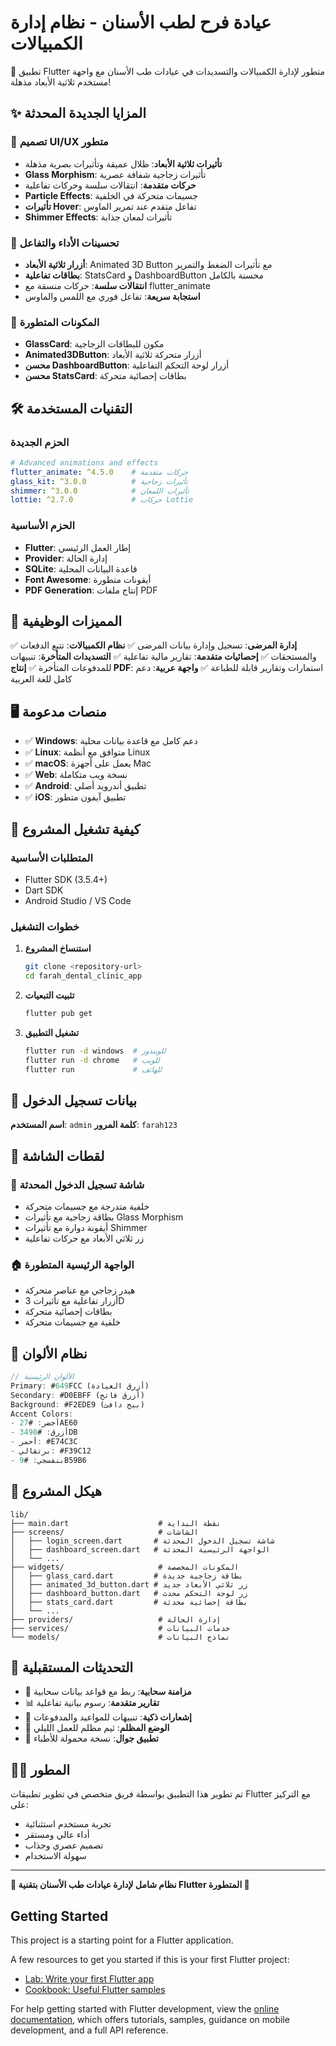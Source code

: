 # عيادة فرح لطب الأسنان - نظام إدارة الكمبيالات

🦷 تطبيق Flutter متطور لإدارة الكمبيالات والتسديدات في عيادات طب الأسنان مع واجهة مستخدم ثلاثية الأبعاد مذهلة!

## ✨ المزايا الجديدة المحدثة

### 🎨 تصميم UI/UX متطور
- **تأثيرات ثلاثية الأبعاد**: ظلال عميقة وتأثيرات بصرية مذهلة
- **Glass Morphism**: تأثيرات زجاجية شفافة عصرية
- **حركات متقدمة**: انتقالات سلسة وحركات تفاعلية
- **Particle Effects**: جسيمات متحركة في الخلفية
- **تأثيرات Hover**: تفاعل متقدم عند تمرير الماوس
- **Shimmer Effects**: تأثيرات لمعان جذابة

### 🚀 تحسينات الأداء والتفاعل
- **أزرار ثلاثية الأبعاد**: Animated 3D Button مع تأثيرات الضغط والتمرير
- **بطاقات تفاعلية**: StatsCard و DashboardButton محسنة بالكامل
- **انتقالات سلسة**: حركات منسقة مع flutter_animate
- **استجابة سريعة**: تفاعل فوري مع اللمس والماوس

### 💎 المكونات المتطورة
- **GlassCard**: مكون للبطاقات الزجاجية
- **Animated3DButton**: أزرار متحركة ثلاثية الأبعاد
- **محسن DashboardButton**: أزرار لوحة التحكم التفاعلية
- **محسن StatsCard**: بطاقات إحصائية متحركة

## 🛠️ التقنيات المستخدمة

### الحزم الجديدة
```yaml
# Advanced animations and effects
flutter_animate: ^4.5.0    # حركات متقدمة
glass_kit: ^3.0.0          # تأثيرات زجاجية
shimmer: ^3.0.0            # تأثيرات اللمعان
lottie: ^2.7.0             # حركات Lottie
```

### الحزم الأساسية
- **Flutter**: إطار العمل الرئيسي
- **Provider**: إدارة الحالة
- **SQLite**: قاعدة البيانات المحلية
- **Font Awesome**: أيقونات متطورة
- **PDF Generation**: إنتاج ملفات PDF

## 🎯 المميزات الوظيفية

✅ **إدارة المرضى**: تسجيل وإدارة بيانات المرضى
✅ **نظام الكمبيالات**: تتبع الدفعات والمستحقات
✅ **إحصائيات متقدمة**: تقارير مالية تفاعلية
✅ **التسديدات المتأخرة**: تنبيهات للمدفوعات المتأخرة
✅ **إنتاج PDF**: استمارات وتقارير قابلة للطباعة
✅ **واجهة عربية**: دعم كامل للغة العربية

## 🖥️ منصات مدعومة

- ✅ **Windows**: دعم كامل مع قاعدة بيانات محلية
- ✅ **Linux**: متوافق مع أنظمة Linux
- ✅ **macOS**: يعمل على أجهزة Mac
- ✅ **Web**: نسخة ويب متكاملة
- ✅ **Android**: تطبيق أندرويد أصلي
- ✅ **iOS**: تطبيق آيفون متطور

## 🚀 كيفية تشغيل المشروع

### المتطلبات الأساسية
- Flutter SDK (3.5.4+)
- Dart SDK
- Android Studio / VS Code

### خطوات التشغيل

1. **استنساخ المشروع**
   ```bash
   git clone <repository-url>
   cd farah_dental_clinic_app
   ```

2. **تثبيت التبعيات**
   ```bash
   flutter pub get
   ```

3. **تشغيل التطبيق**
   ```bash
   flutter run -d windows  # للويندوز
   flutter run -d chrome   # للويب
   flutter run             # للهاتف
   ```

## 🔐 بيانات تسجيل الدخول

**اسم المستخدم**: `admin`
**كلمة المرور**: `farah123`

## 📱 لقطات الشاشة

### 🎨 شاشة تسجيل الدخول المحدثة
- خلفية متدرجة مع جسيمات متحركة
- بطاقة زجاجية مع تأثيرات Glass Morphism
- أيقونة دوارة مع تأثيرات Shimmer
- زر ثلاثي الأبعاد مع حركات تفاعلية

### 🏠 الواجهة الرئيسية المتطورة
- هيدر زجاجي مع عناصر متحركة
- أزرار تفاعلية مع تأثيرات 3D
- بطاقات إحصائية متحركة
- خلفية مع جسيمات متحركة

## 🎨 نظام الألوان

```dart
// الألوان الرئيسية
Primary: #649FCC (أزرق العيادة)
Secondary: #D0EBFF (أزرق فاتح)
Background: #F2EDE9 (بيج دافئ)
Accent Colors:
- أخضر: #27AE60
- أزرق: #3498DB  
- أحمر: #E74C3C
- برتقالي: #F39C12
- بنفسجي: #9B59B6
```

## 🔧 هيكل المشروع

```
lib/
├── main.dart                    # نقطة البداية
├── screens/                     # الشاشات
│   ├── login_screen.dart       # شاشة تسجيل الدخول المحدثة
│   ├── dashboard_screen.dart   # الواجهة الرئيسية المحدثة
│   └── ...
├── widgets/                     # المكونات المخصصة
│   ├── glass_card.dart         # بطاقة زجاجية جديدة
│   ├── animated_3d_button.dart # زر ثلاثي الأبعاد جديد
│   ├── dashboard_button.dart   # زر لوحة التحكم محدث
│   ├── stats_card.dart         # بطاقة إحصائية محدثة
│   └── ...
├── providers/                   # إدارة الحالة
├── services/                    # خدمات البيانات
└── models/                      # نماذج البيانات
```

## 🚀 التحديثات المستقبلية

- 🔄 **مزامنة سحابية**: ربط مع قواعد بيانات سحابية
- 📊 **تقارير متقدمة**: رسوم بيانية تفاعلية
- 🔔 **إشعارات ذكية**: تنبيهات للمواعيد والمدفوعات
- 🌙 **الوضع المظلم**: ثيم مظلم للعمل الليلي
- 📱 **تطبيق جوال**: نسخة محمولة للأطباء

## 👨‍💻 المطور

تم تطوير هذا التطبيق بواسطة فريق متخصص في تطوير تطبيقات Flutter مع التركيز على:
- تجربة مستخدم استثنائية
- أداء عالي ومستقر
- تصميم عصري وجذاب
- سهولة الاستخدام

---

**🏥 نظام شامل لإدارة عيادات طب الأسنان بتقنية Flutter المتطورة 🦷**

## Getting Started

This project is a starting point for a Flutter application.

A few resources to get you started if this is your first Flutter project:

- [Lab: Write your first Flutter app](https://docs.flutter.dev/get-started/codelab)
- [Cookbook: Useful Flutter samples](https://docs.flutter.dev/cookbook)

For help getting started with Flutter development, view the
[online documentation](https://docs.flutter.dev/), which offers tutorials,
samples, guidance on mobile development, and a full API reference.
